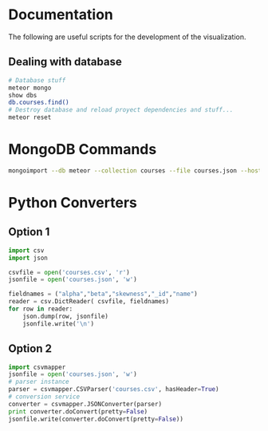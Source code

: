 # Documentation
The following are useful scripts for the development of the visualization.

## Dealing with database
``` Bash
# Database stuff
meteor mongo
show dbs
db.courses.find()
# Destroy database and reload proyect dependencies and stuff...
meteor reset
```
# MongoDB Commands

``` Bash
mongoimport --db meteor --collection courses --file courses.json --host=127.0.0.1:3001
```

# Python Converters
## Option 1
``` Python
import csv
import json

csvfile = open('courses.csv', 'r')
jsonfile = open('courses.json', 'w')

fieldnames = ("alpha","beta","skewness","_id","name")
reader = csv.DictReader( csvfile, fieldnames)
for row in reader:
    json.dump(row, jsonfile)
    jsonfile.write('\n')
```
## Option 2
``` Python
import csvmapper
jsonfile = open('courses.json', 'w')
# parser instance
parser = csvmapper.CSVParser('courses.csv', hasHeader=True)
# conversion service
converter = csvmapper.JSONConverter(parser)
print converter.doConvert(pretty=False)
jsonfile.write(converter.doConvert(pretty=False))
```
